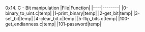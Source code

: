 0x14. C - Bit manipulation
|File|Function|
|----|--------|
|0-binary_to_uint.c|temp|
|1-print_binary|temp|
|2-get_bit|temp|
|3-set_bit|temp|
|4-clear_bit.c|temp|
|5-flip_bits.c|temp|
|100-get_endianness.c|temp|
|101-password|temp|
